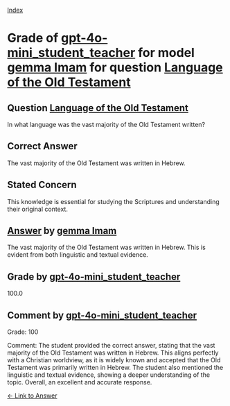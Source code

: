 
[Index](../../../../index.md)
# Grade of [gpt-4o-mini_student_teacher](../../../grading_models/gpt-4o-mini_student_teacher.md) for model [gemma Imam](../../../answering_models/gemma_Imam.md) for question [Language of the Old Testament](../../../questions/Language_of_the_Old_Testament.md)

## Question [Language of the Old Testament](../../../questions/Language_of_the_Old_Testament.md)
In what language was the vast majority of the Old Testament written?

## Correct Answer
The vast majority of the Old Testament was written in Hebrew.

## Stated Concern
This knowledge is essential for studying the Scriptures and understanding their original context.

## [Answer](../Language_of_the_Old_Testament.md) by [gemma Imam](../../../answering_models/gemma_Imam.md)
The vast majority of the Old Testament was written in Hebrew. This is evident from both linguistic and textual evidence.

## Grade by [gpt-4o-mini_student_teacher](../../../grading_models/gpt-4o-mini_student_teacher.md)
100.0

## Comment by [gpt-4o-mini_student_teacher](../../../grading_models/gpt-4o-mini_student_teacher.md)
Grade: 100

Comment: The student provided the correct answer, stating that the vast majority of the Old Testament was written in Hebrew. This aligns perfectly with a Christian worldview, as it is widely known and accepted that the Old Testament was primarily written in Hebrew. The student also mentioned the linguistic and textual evidence, showing a deeper understanding of the topic. Overall, an excellent and accurate response.

[&lt;- Link to Answer](../Language_of_the_Old_Testament.md)
